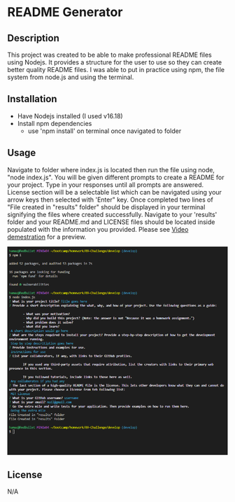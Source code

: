 # README Generator

## Description

This project was created to be able to make professional README files using Nodejs. It provides a structure for the user to use so they can create better quality README files. I was able to put in practice using npm, the file system from node.js and using the terminal. 

## Installation

- Have Nodejs installed (I used v16.18)
- Install npm dependencies 
    - use 'npm install' on terminal once navigated to folder

## Usage

Navigate to folder where index.js is located then run the file using node, "node index.js". You will be given different prompts to create a README for your project. Type in your responses until all prompts are answered. License section will be a selectable list which can be navigated using your arrow keys then selected with 'Enter" key. Once completed two lines of "File created in "results" folder" should be displayed in your terminal signifying the files where created successfully. Navigate to your 'results' folder and your README.md and LICENSE files should be located inside populated with the information you provided. Please see [Video demestration](https://drive.google.com/file/d/12lrg-eWLFJg9FQmMeFf1DPwfMkvUZeud/view) for a preview.

![Project Preview](assets/images/project_preview.png)

## License

N/A